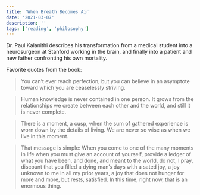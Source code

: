 ```yaml
---
title: 'When Breath Becomes Air'
date: '2021-03-07'
description: ''
tags: ['reading', 'philosophy']
---
```


Dr. Paul Kalanithi describes his transformation from a medical student into a neurosurgeon at Stanford working in the brain, and finally into a patient and new father confronting his own mortality.

Favorite quotes from the book:

> You can’t ever reach perfection, but you can believe in an asymptote toward which you are ceaselessly striving.

> Human knowledge is never contained in one person. It grows from the relationships we create between each other and the world, and still it is never complete.

> There is a moment, a cusp, when the sum of gathered experience is worn down by the details of living. We are never so wise as when we live in this moment.

> That message is simple: When you come to one of the many moments in life when you must give an account of yourself, provide a ledger of what you have been, and done, and meant to the world, do not, I pray, discount that you filled a dying man’s days with a sated joy, a joy unknown to me in all my prior years, a joy that does not hunger for more and more, but rests, satisfied. In this time, right now, that is an enormous thing.

